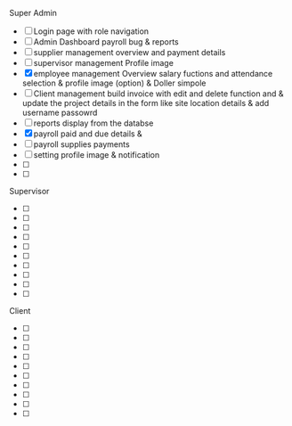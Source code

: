 
Super Admin

- [ ] Login page with role navigation
- [ ] Admin Dashboard payroll bug & reports 
- [ ] supplier management overview and payment details
- [ ] supervisor management Profile image
- [x] employee management Overview salary fuctions and attendance selection & profile image (option) & Doller simpole
- [ ] Client management build invoice with edit and delete function and & update the project details in the form like site location details & add username passowrd
- [ ] reports display from the databse 
- [x] payroll paid and due details & 
- [ ] payroll supplies payments
- [ ] setting profile image & notification
- [ ]
- [ ]

Supervisor

- [ ]
- [ ]
- [ ]
- [ ]
- [ ]
- [ ]
- [ ]
- [ ]
- [ ]
- [ ]

Client

- [ ]
- [ ]
- [ ]
- [ ]
- [ ]
- [ ]
- [ ]
- [ ]
- [ ]
- [ ]